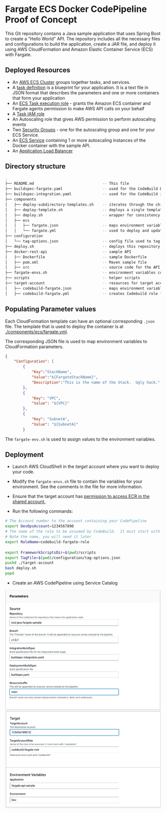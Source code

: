 # Fargate ECS Docker CodePipeline Proof of Concept

This Git repository contains a Java sample application that uses Spring Boot to create a "Hello World" API. The repository includes all the necessary files and configurations to build the application, create a JAR file, and deploy it using AWS CloudFormation and Amazon Elastic Container Service (ECS) with Fargate.

## Deployed Resources

- An [AWS ECS Cluster](https://docs.aws.amazon.com/AmazonECS/latest/developerguide/clusters.html) groups together tasks, and services.
- A [task definition](https://docs.aws.amazon.com/AmazonECS/latest/developerguide/task_definitions.html) is a blueprint for your application. It is a text file in JSON format that describes the parameters and one or more containers that form your application
- An [ECS Task execution role](https://docs.aws.amazon.com/AmazonECS/latest/developerguide/task_execution_IAM_role.html) - grants the Amazon ECS container and Fargate agents permission to make AWS API calls on your behalf
- A [Task IAM role](https://docs.aws.amazon.com/AmazonECS/latest/developerguide/task-iam-roles.html)
- An Autoscaling role that gives AWS permission to perform autoscaling events
- Two [Security Groups](https://docs.aws.amazon.com/vpc/latest/userguide/vpc-security-groups.html) - one for the autoscaling group and one for your ECS Service.
- An [ECS Service](https://docs.aws.amazon.com/AmazonECS/latest/developerguide/ecs_services.html) containing 1 or more autoscaling instances of the Docker container with the sample API.
- An [Application Load Balancer](https://docs.aws.amazon.com/elasticloadbalancing/latest/application/introduction.html)

## Directory structure

```bash
.
├── README.md                               -- This file
├── buildspec-fargate.yaml                  -- used for the CodeBuild Deployment phase
├── buildspec-integration.yaml              -- used for the CodeBuild integration phase
├── components
│   ├── deploy-subdirectory-templates.sh    -- iterates through the child folders and deploys templates
│   ├── deploy-template.sh                  -- deploys a single template with sam
│   ├── deploy.sh                           -- wrapper for consistency
│   ├── ecs 
│   │   ├── fargate.json                    -- maps environment variables to fargate stack
│   │   └── fargate.yml                     -- used to deploy and update the fargate ECS service
├── configuration                           
│   └── tag-options.json                    -- config file used to tag resources created by the pipeline
├── deploy.sh                               -- deploys this repository
├── docker-rest-api                         -- sample API
│   ├── Dockerfile                          -- sample Dockerfile
│   ├── pom.xml                             -- Maven sample file
│   ├── src                                 -- source code for the API
├── fargate-envs.sh                         -- environment variables containing settings for Fargate
├── scripts                                 -- helper scripts
├── target-account                          -- resources for target accounts
│   ├── codebuild-fargate.json              -- maps environment variables to Codebuild role template
│   ├── codebuild-fargate.yml               -- creates Codebuild role for cross account access

```

## Populating Parameter values

Each CloudFormation template can have an optional corresponding ```.json``` file.  The template that is used to deploy the container is at [./components/ecs/fargate.yml](./components/ecs/fargate.yml).

The corresponding JSON file is used to map environment variables to CloudFormation parameters.

```json
{
    "Configuration": [
        {
            "Key":"StackName",
            "Value":"${FargateStackName}",
            "Description":"This is the name of the Stack.  Ugly hack."
        },
        {
            "Key": "VPC",
            "Value": "${VPC}"
        },
        {
            "Key": "SubnetA",
            "Value": "${SubnetA}"
        }
```

The ```fargate-env.sh``` is used to assign values to the environment variables.

## Deployment

- Launch AWS CloudShell in the *target* account where you want to deploy your code.
- Modify the ```fargate-envs.sh``` file to contain the variables for your environment.  See the comments in the file for more information.
- Ensure that the target account has [permission to access ECR in the shared account.](https://repost.aws/knowledge-center/secondary-account-access-ecr)

- Run the following commands:

```bash
# The Account number to the account containing your CodePipeline
export DevOpsAccount=1234567890 
# The name of the role to be assumed by CodeBuild.  It must start with 'codebuild-'
# Note the name, you will need it later
export RoleName=codebuild-fargate-role

export FrameworkScriptsDir=$(pwd)/scripts
export TagFile=$(pwd)/configuration/tag-options.json
pushd ./target-account
bash deploy.sh
popd
```

- Create an AWS CodePipeline using Service Catalog

![Parameters-1](../images/2023-06-23-19-15-52.png)
![Parameters-2](../images/2023-06-23-19-14-31.png)
